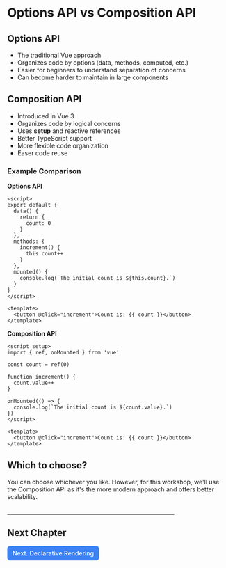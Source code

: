 # Options API vs Composition API

## Options API

- The traditional Vue approach
- Organizes code by options (data, methods, computed, etc.)
- Easier for beginners to understand separation of concerns
- Can become harder to maintain in large components

## Composition API

- Introduced in Vue 3
- Organizes code by logical concerns
- Uses **setup** and reactive references
- Better TypeScript support
- More flexible code organization
- Easer code reuse

### Example Comparison

**Options API**

```vue
<script>
export default {
  data() {
    return {
      count: 0
    }
  },
  methods: {
    increment() {
      this.count++
    }
  },
  mounted() {
    console.log(`The initial count is ${this.count}.`)
  }
}
</script>

<template>
  <button @click="increment">Count is: {{ count }}</button>
</template>
```

**Composition API**

```vue
<script setup>
import { ref, onMounted } from 'vue'

const count = ref(0)

function increment() {
  count.value++
}

onMounted(() => {
  console.log(`The initial count is ${count.value}.`)
})
</script>

<template>
  <button @click="increment">Count is: {{ count }}</button>
</template>
```

## Which to choose?

You can choose whichever you like. However, for this workshop, we'll use the Composition API as it's the more modern approach and offers better scalability.

<hr style="max-width:24rem; margin-top:2rem"/>

## Next Chapter

<a href="./2.declarative-rendering" style="display: inline-flex; align-items: center; justify-content: center; padding: 6px 12px; background-color: #3b82f6; color: white; text-decoration: none; border-radius: 6px; font-weight: 500; font-size: 14px; line-height: 1.5; transition: all 0.2s ease; box-shadow: 0 1px 2px rgba(0,0,0,0.05);">
  Next: Declarative Rendering
</a>


